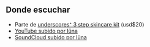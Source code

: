 ## Donde escuchar

-   Parte de [underscores⁺ 3 step skincare kit](https://underscores.gumroad.com/l/underscoresplus) (usd$20)
-   [YouTube subido por lüna](https://www.youtube.com/watch?v=3gkLiS554uQ)
-   [SoundCloud subido por lüna](https://soundcloud.com/user-445021053/sets/skin-purifying-treatment-b)
